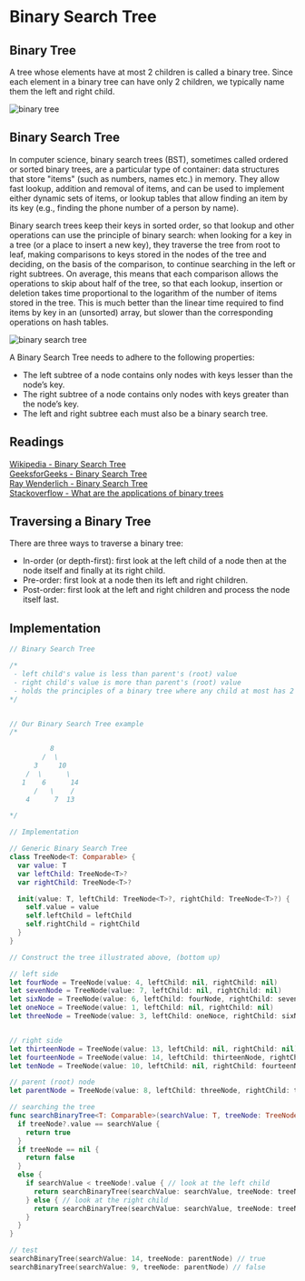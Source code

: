 # Binary Search Tree

## Binary Tree

A tree whose elements have at most 2 children is called a binary tree. Since each element in a binary tree can have only 2 children, we typically name them the left and right child.

![binary tree](https://www.geeksforgeeks.org/wp-content/uploads/binary-tree-to-DLL.png)

## Binary Search Tree

In computer science, binary search trees (BST), sometimes called ordered or sorted binary trees, are a particular type of container: data structures that store "items" (such as numbers, names etc.) in memory. They allow fast lookup, addition and removal of items, and can be used to implement either dynamic sets of items, or lookup tables that allow finding an item by its key (e.g., finding the phone number of a person by name).

Binary search trees keep their keys in sorted order, so that lookup and other operations can use the principle of binary search: when looking for a key in a tree (or a place to insert a new key), they traverse the tree from root to leaf, making comparisons to keys stored in the nodes of the tree and deciding, on the basis of the comparison, to continue searching in the left or right subtrees. On average, this means that each comparison allows the operations to skip about half of the tree, so that each lookup, insertion or deletion takes time proportional to the logarithm of the number of items stored in the tree. This is much better than the linear time required to find items by key in an (unsorted) array, but slower than the corresponding operations on hash tables.

![binary search tree](https://cdncontribute.geeksforgeeks.org/wp-content/uploads/BSTSearch.png)

A Binary Search Tree needs to adhere to the following properties:
- The left subtree of a node contains only nodes with keys lesser than the node’s key.
- The right subtree of a node contains only nodes with keys greater than the node’s key.
- The left and right subtree each must also be a binary search tree.

## Readings

[Wikipedia - Binary Search Tree](https://en.wikipedia.org/wiki/Binary_search_tree)    
[GeeksforGeeks - Binary Search Tree](https://www.geeksforgeeks.org/binary-search-tree-data-structure/)   
[Ray Wenderlich - Binary Search Tree](https://github.com/raywenderlich/swift-algorithm-club/tree/master/Binary%20Search%20Tree)     
[Stackoverflow - What are the applications of binary trees](https://stackoverflow.com/questions/2130416/what-are-the-applications-of-binary-trees)     

## Traversing a Binary Tree

There are three ways to traverse a binary tree:

- In-order (or depth-first): first look at the left child of a node then at the node itself and finally at its right child.
- Pre-order: first look at a node then its left and right children.
- Post-order: first look at the left and right children and process the node itself last.


## Implementation

```swift
// Binary Search Tree

/*
 - left child's value is less than parent's (root) value
 - right child's value is more than parent's (root) value
 - holds the principles of a binary tree where any child at most has 2 children
*/


// Our Binary Search Tree example
/*

          8
        /  \
      3     10
    /  \      \
   1    6      14
      /   \    /
    4      7  13

*/

// Implementation

// Generic Binary Search Tree
class TreeNode<T: Comparable> {
  var value: T
  var leftChild: TreeNode<T>?
  var rightChild: TreeNode<T>?

  init(value: T, leftChild: TreeNode<T>?, rightChild: TreeNode<T>?) {
    self.value = value
    self.leftChild = leftChild
    self.rightChild = rightChild
  }
}

// Construct the tree illustrated above, (bottom up)

// left side
let fourNode = TreeNode(value: 4, leftChild: nil, rightChild: nil)
let sevenNode = TreeNode(value: 7, leftChild: nil, rightChild: nil)
let sixNode = TreeNode(value: 6, leftChild: fourNode, rightChild: sevenNode)
let oneNoce = TreeNode(value: 1, leftChild: nil, rightChild: nil)
let threeNode = TreeNode(value: 3, leftChild: oneNoce, rightChild: sixNode)


// right side
let thirteenNode = TreeNode(value: 13, leftChild: nil, rightChild: nil)
let fourteenNode = TreeNode(value: 14, leftChild: thirteenNode, rightChild: nil)
let tenNode = TreeNode(value: 10, leftChild: nil, rightChild: fourteenNode)

// parent (root) node
let parentNode = TreeNode(value: 8, leftChild: threeNode, rightChild: tenNode)

// searching the tree
func searchBinaryTree<T: Comparable>(searchValue: T, treeNode: TreeNode<T>?) -> Bool {
  if treeNode?.value == searchValue {
    return true
  }
  if treeNode == nil {
    return false
  }
  else {
    if searchValue < treeNode!.value { // look at the left child
      return searchBinaryTree(searchValue: searchValue, treeNode: treeNode?.leftChild)
    } else { // look at the right child
      return searchBinaryTree(searchValue: searchValue, treeNode: treeNode?.rightChild)
    }
  }
}

// test
searchBinaryTree(searchValue: 14, treeNode: parentNode) // true
searchBinaryTree(searchValue: 9, treeNode: parentNode) // false
```
